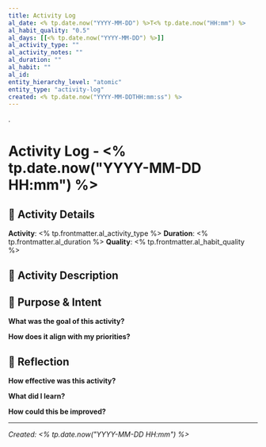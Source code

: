 ```yaml
---
title: Activity Log
al_date: <% tp.date.now("YYYY-MM-DD") %>T<% tp.date.now("HH:mm") %>
al_habit_quality: "0.5"
al_days: [[<% tp.date.now("YYYY-MM-DD") %>]]
al_activity_type: ""
al_activity_notes: ""
al_duration: ""
al_habit: ""
al_id:
entity_hierarchy_level: "atomic"
entity_type: "activity-log"
created: <% tp.date.now("YYYY-MM-DDTHH:mm:ss") %>
---
```

. 
# Activity Log - <% tp.date.now("YYYY-MM-DD HH:mm") %>

## 🏃 Activity Details

**Activity**: <% tp.frontmatter.al_activity_type %>
**Duration**: <% tp.frontmatter.al_duration %>
**Quality**: <% tp.frontmatter.al_habit_quality %>

## 📝 Activity Description

## 🎯 Purpose & Intent

**What was the goal of this activity?**

**How does it align with my priorities?**

## 🧠 Reflection

**How effective was this activity?**

**What did I learn?**

**How could this be improved?**

---

*Created: <% tp.date.now("YYYY-MM-DD HH:mm") %>*
